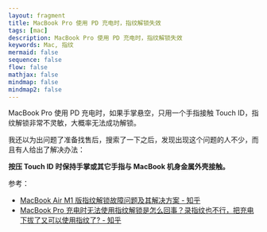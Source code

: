 ```yaml
---
layout: fragment
title: MacBook Pro 使用 PD 充电时，指纹解锁失效
tags: [mac]
description: MacBook Pro 使用 PD 充电时，指纹解锁失效
keywords: Mac, 指纹
mermaid: false
sequence: false
flow: false
mathjax: false
mindmap: false
mindmap2: false
---
```


MacBook Pro 使用 PD 充电时，如果手掌悬空，只用一个手指接触 Touch ID，指纹解锁非常不灵敏，大概率无法成功解锁。

我还以为出问题了准备找售后，搜索了一下之后，发现出现这个问题的人不少，而且有人给出了解决办法：

**按压 Touch ID 时保持手掌或其它手指与 MacBook 机身金属外壳接触。**

参考：

- [MacBook Air M1 版指纹解锁故障问题及其解决方案 - 知乎](https://zhuanlan.zhihu.com/p/358895775)
- [MacBook Pro 充电时无法使用指纹解锁是怎么回事？录指纹也不行，把充电下拔了又可以使用指纹了? - 知乎](https://www.zhihu.com/question/421937706)
